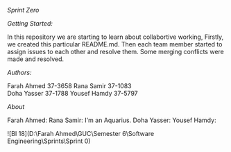 *Sprint* *Zero*



*Getting Started:*


In this repository we are starting to learn about collabortive working, 
Firstly, we created this particular README.md.
Then each team member started to assign issues to each other and 
resolve them. Some merging conflicts were made and resolved.



*Authors:*


Farah Ahmed 37-3658	
Rana Samir 37-1083	
Doha Yasser 37-1788	
Yousef Hamdy 37-5797




*About* 


Farah Ahmed:
Rana Samir: I'm an Aquarius.
Doha Yasser:
Yousef Hamdy:


![BI 18](D:\Farah Ahmed\GUC\Semester 6\Software Engineering\Sprints\Sprint 0)
